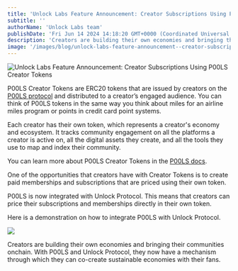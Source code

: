 ```yaml
---
title: 'Unlock Labs Feature Announcement: Creator Subscriptions Using P00LS Creator Tokens'
subtitle: ''
authorName: 'Unlock Labs team'
publishDate: 'Fri Jun 14 2024 14:18:20 GMT+0000 (Coordinated Universal Time)'
description: 'Creators are building their own economies and bringing their communities onchain. With P00LS and Unlock Protocol, they now have a mechanism through which they can co-create sustainable economies with their fans.'
image: '/images/blog/unlock-labs-feature-announcement--creator-subscriptions-using-p00ls-creator-tokens/d723ca3ba7cea3ca271766c5a4604be1.jpg'
---
```


![Unlock Labs Feature Announcement: Creator Subscriptions Using P00LS Creator Tokens](https://storage.googleapis.com/papyrus_images/d723ca3ba7cea3ca271766c5a4604be1.jpg)

<p>P00LS Creator Tokens are ERC20 tokens that are issued by creators on the <a target="_blank" rel="noopener noreferrer" class="dont-break-out notion-link-token notion-focusable-token notion-enable-hover" href="https://p00ls.gitbook.io/p00ls-v2/p00ls-creator-tokens/understanding-p00ls-creator-tokens">P00LS protocol</a> and distributed to a creator’s engaged audience. You can think of P00LS tokens in the same way you think about miles for an airline miles program or points in credit card point systems.</p><p>Each creator has their own token, which represents a creator's economy and ecosystem. It tracks community engagement on all the platforms a creator is active on, all the digital assets they create, and all the tools they use to map and index their community.</p><p>You can learn more about P00LS Creator Tokens in the <a target="_blank" rel="noopener noreferrer" class="dont-break-out notion-link-token notion-focusable-token notion-enable-hover" href="https://p00ls.gitbook.io/p00ls-v2">P00LS docs</a>.</p><p>One of the opportunities that creators have with Creator Tokens is to create paid memberships and subscriptions that are priced using their own token.</p><p>P00LS is now integrated with Unlock Protocol. This means that creators can price their subscriptions and memberships directly in their own token.</p><p>Here is a demonstration on how to integrate P00LS with Unlock Protocol.</p><div data-type="youtube" videoid="iD29rg3e7Ug">
      <div class="youtube-player" data-id="iD29rg3e7Ug" style="background-image: url('https://i.ytimg.com/vi/iD29rg3e7Ug/hqdefault.jpg'); background-size: cover; background-position: center">
        <a href="https://www.youtube.com/watch?v=iD29rg3e7Ug">
          <img src="/images/blog/unlock-labs-feature-announcement--creator-subscriptions-using-p00ls-creator-tokens/play.png" class="play">
        </a>
      </div></div><p>Creators are building their own economies and bringing their communities onchain. With P00LS and Unlock Protocol, they now have a mechanism through which they can co-create sustainable economies with their fans.</p>
